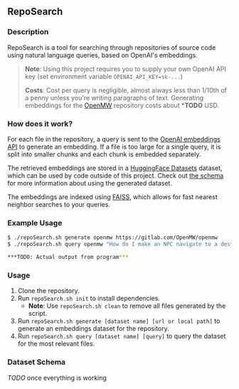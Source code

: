 ## RepoSearch
### Description

RepoSearch is a tool for searching through repositories of source code using natural language queries, based on OpenAI's embeddings.

> **Note**: Using this project requires you to supply your own OpenAI API key (set environment variable `OPENAI_API_KEY=sk-...`)
>
> **Costs**: Cost per query is negligible, almost always less than 1/10th of a penny unless you're writing paragraphs of text. Generating embeddings for the [OpenMW](https://www.gitlab.com) repository costs about ***TODO** USD.

### How does it work?
For each file in the repository, a query is sent to the [OpenAI embeddings API](https://platform.openai.com/docs/api-reference/embeddings) to generate an embedding. If a file is too large for a single query, it is split into smaller chunks and each chunk is embedded separately.

The retrieved embeddings are stored in a [HuggingFace Datasets](https://huggingface.co/docs/datasets/index) dataset, which can be used by code outside of this project. Check out [the schema](#dataset-schema) for more information about using the generated dataset.

The embeddings are indexed using [FAISS](https://faiss.ai/), which allows for fast nearest neighbor searches to your queries.

### Example Usage

```bash
$ ./repoSearch.sh generate openmw https://gitlab.com/OpenMW/openmw
$ ./repoSearch.sh query openmw "How do I make an NPC navigate to a destination?"

***TODO: Actual output from program***
```

### Usage

1. Clone the repository.
2. Run `repoSearch.sh init` to install dependencies.
    * **Note**: Use `repoSearch.sh clean` to remove all files generated by the script.
3. Run `repoSearch.sh generate [dataset name] [url or local path]` to generate an embeddings dataset for the repository.
4. Run `repoSearch.sh query [dataset name] [query]` to query the dataset for the most relevant files.

### Dataset Schema
*TODO* once everything is working